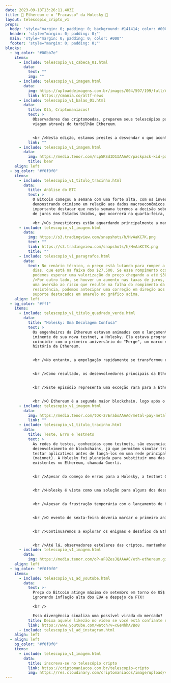 ```yaml
---
date: 2023-09-18T13:26:11.403Z
title: 🚀 Ethereum e o "Fracasso" da Holesky 🌌
layout: telescopio_cripto_v1
props:
  body: 'style="margin: 0; padding: 0; background: #141414; color: #000"'
  header: 'style="margin: 0; padding: 0;"'
  main: 'style="margin: 0; padding: 0; color: #000"'
  footer: 'style="margin: 0; padding: 0;"'
blocks:
  - bg_color: "#00bb7e"
    items:
      - include: telescopio_v1_cabeca_01.html
        data:
          text: ""
          img: ""
      - include: telescopio_v1_imagem.html
        data:
          img: https://uploaddeimagens.com.br/images/004/597/199/full/ADNews.png?1693845682
          link: https://cmania.co/altf-news
      - include: telescopio_v1_balao_01.html
        data:
          title: Olá, Criptomaníacos!
          text: >
            Observadores das criptomoedas, preparem seus telescópios para uma
            viagem através do turbilhão Ethereum. 


            <br />Nesta edição, estamos prestes a desvendar o que aconteceu quando o Ethereum decidiu lançar sua mais recente testnet, Holesky, em comemoração ao aniversário de um ano do "Merge", um evento histórico que ocorreu há um ano.
          link: ""
      - include: telescopio_v1_imagem.html
        data:
          img: https://media.tenor.com/nLp5KSdID1IAAAAC/packpack-kid-party-time.gif
          title: bear
    align: left
  - bg_color: "#f0f0f0"
    items:
      - include: telescopio_v1_titulo_tracinho.html
        data:
          title: Análise do BTC
          text: >
            O Bitcoin começou a semana com uma forte alta, com os investidores
            demonstrando otimismo em relação aos dados macroeconômicos. É
            importante destacar que nesta semana teremos a decisão sobre a taxa
            de juros nos Estados Unidos, que ocorrerá na quarta-feira, dia 20.

            <br />Os investidores estão aguardando principalmente a manutenção da taxa de juros. Se isso ocorrer, é provável que o Bitcoin continue a subir, podendo até mesmo romper a resistência dos $27.500. Por outro lado, um aumento inesperado na taxa de juros poderia resultar em uma aversão ao risco.
      - include: telescopio_v1_imagem.html
        data:
          img: https://s3.tradingview.com/snapshots/h/HvAaKC7K.png
          text: ""
          link: https://s3.tradingview.com/snapshots/h/HvAaKC7K.png
          title: ""
      - include: telescopio_v1_paragrafos.html
        data:
          text: No cenário técnico, o preço está lutando para romper a média móvel de 100
            dias, que está na faixa dos $27.500. Se esse rompimento ocorrer,
            podemos esperar uma valorização do preço chegando a até $30.000. <br
            />Por outro lado, se houver um aumento nas taxas de juros, deixando
            uma aversão ao risco que resulte na falha do rompimento da
            resistência, podemos antecipar uma correção em direção aos níveis de
            suporte destacados em amarelo no gráfico acima.
    align: left
  - bg_color: "#fff"
    items:
      - include: telescopio_v1_titulo_quadrado_verde.html
        data:
          title: "Holesky: Uma Decolagem Confusa"
          text: >
            Os engenheiros da Ethereum estavam animados com o lançamento
            iminente de sua nova testnet, a Holesky. Ela estava programada para
            coincidir com o primeiro aniversário do "Merge", um marco na
            história da Ethereum. 


            <br />No entanto, a empolgação rapidamente se transformou em desconforto. Embora alguns validadores tenham conseguido dar o pontapé inicial na testnet manualmente, um problema de configuração nos arquivos iniciais da rede acabou deixando todos a ver navios, frustrando a decolagem.


            <br />Como resultado, os desenvolvedores principais da Ethereum decidiram adiar o lançamento por cerca de duas semanas. Eles acreditam que esse prazo extra permitirá ajustes e verificações finais para garantir um lançamento suave e confiável.


            <br />Este episódio representa uma exceção rara para a Ethereum, que, ao longo do último ano, tem implementado com êxito atualizações essenciais, incluindo o "Merge" há um ano e o "Shapella" em abril, tudo isso enquanto continua a crescer seu ecossistema de redes secundárias, conhecidas como blockchains de camada-2.


            <br />O Ethereum é a segunda maior blockchain, logo após o Bitcoin. Ele é observado atentamente, pois é o maior blockchain que suporta contratos inteligentes, que são como sequências de códigos de programação capazes de serem executadas na rede, realizando diversas funções e aplicativos, de forma similar a um computador.
      - include: telescopio_v1_imagem.html
        data:
          img: https://media.tenor.com/tQK-27EraboAAAAd/metal-pay-metal.gif
          link: ""
      - include: telescopio_v1_titulo_tracinho.html
        data:
          title: Teste, Erro e Testnets
          text: >
            As redes de testes, conhecidas como testnets, são essenciais para o
            desenvolvimento de blockchains, já que permitem simular transações e
            testar aplicativos antes de lançá-los em uma rede principal
            (mainnet). A Holesky foi planejada para substituir uma das testnets
            existentes no Ethereum, chamada Goerli.


            <br />Apesar do começo de erros para a Holesky, a testnet Goerli ainda está ativa, permitindo que desenvolvedores testem suas criações nela. A Goerli tem previsão de ser desativada no início de 2024.


            <br />Holesky é vista como uma solução para alguns dos desafios de escalabilidade da Ethereum, permitindo que o dobro de validadores se juntem à rede em comparação com a atual mainnet.


            <br />Apesar da frustração temporária com o lançamento de Holesky, isso não deve afetar o cronograma da próxima atualização da Ethereum, chamada Dencun. Esta atualização inclui o proto-danksharding, um recurso técnico destinado a melhorar a escalabilidade da blockchain. 


            <br />O evento de sexta-feira deveria marcar o primeiro aniversário do "Merge", um evento histórico que transformou o Ethereum de uma blockchain de "prova de trabalho", intensiva em energia, em uma blockchain de "prova de participação".


            <br />Continuaremos a explorar os enigmas e desafios da Ethereum e do universo das criptomoedas em nossas próximas edições. 


            <br />Até lá, observadores estelares das criptos, mantenham seus trajes espaciais ajustados e seus telescópios prontos para as maravilhas que o cosmos cripto nos reserva! 🌠🚀
      - include: telescopio_v1_imagem.html
        data:
          img: https://media.tenor.com/oP-aF8ZesJQAAAAC/eth-ethereum.gif
    align: left
  - bg_color: "#f0f0f0"
    items:
      - include: telescopio_v1_ad_youtube.html
        data:
          text: >-
            Preço do Bitcoin atinge máxima de setembro em torno de US$ 26,6 mil,
            ignorando inflação alta dos EUA e despejo da FTX!

            <br />

            Essa divergência sinaliza uma possível virada do mercado?
          title: Deixa aquele likezão no vídeo se você está confiante no BTC!
          link: https://www.youtube.com/watch?v=xGeNhhAVBo8
      - include: telescopio_v1_ad_instagram.html
    align: left
  - align: left
    bg_color: "#f0f0f0"
    items:
      - include: telescopio_v1_imagem.html
        data:
          title: inscreva-se no telescópio cripto
          link: https://criptomaniacos.com.br/telescopio-cripto
          img: https://res.cloudinary.com/criptomaniacos/image/upload/v1662133224/telescopio/inscreva-se-telescopio.png
---
```

